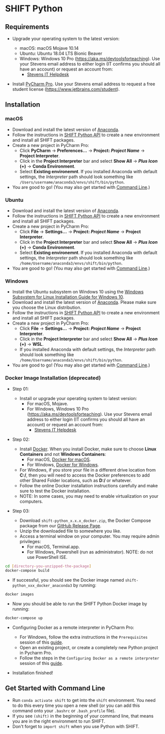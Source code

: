 [header]: # "To generate a html version of this document:"
[pandoc]: # "pandoc README.md -c ../shift-main/Templates/github.css -o README.html -s --self-contained"

# SHIFT Python

## Requirements

- Upgrade your operating system to the latest version:
    - macOS: macOS Mojave 10.14
    - Ubuntu: Ubuntu 18.04 LTS Bionic Beaver
    - Windows: Windows 10 Pro (https://aka.ms/devtoolsforteaching). Use your Stevens email address to either login (IT confirms you should all have an account) or request an account from:
        - [Stevens IT Helpdesk](https://sit.teamdynamix.com/TDClient/Requests/ServiceDet?ID=19685)

- Install [PyCharm Pro](https://www.jetbrains.com/pycharm). Use your Stevens email address to request a free student license (https://www.jetbrains.com/student).

## Installation

### macOS

- Download and install the latest version of [Anaconda](https://www.anaconda.com/distribution/).
- Follow the instructions in [SHIFT Python API](https://github.com/hanlonlab/shift-python/wiki/SHIFT-Python-API) to create a new environment and install all SHIFT packages.
- Create a new project in PyCharm Pro:
    - Click **PyCharm** -> **Preferences...** -> **Project: *Project Name*** -> **Project Interpreter**.
    - Click in the **Project Interpreter** bar and select **Show All** -> ***Plus Icon* (+)** -> **Conda Environment**.
    - Select **Existing environemnt**. If you installed Anaconda with default settings, the *Interpreter* path should look something like `/Users/username/anaconda3/envs/shift/bin/python`.
- You are good to go! (You may also get started with [Command Line](#get-started-with-command-line).)

### Ubuntu

- Download and install the latest version of [Anaconda](https://www.anaconda.com/distribution/).
- Follow the instructions in [SHIFT Python API](https://github.com/hanlonlab/shift-python/wiki/SHIFT-Python-API) to create a new environment and install all SHIFT packages.
- Create a new project in PyCharm Pro:
    - Click **File** -> **Settings...** -> **Project: *Project Name*** -> **Project Interpreter**.
    - Click in the **Project Interpreter** bar and select **Show All** -> ***Plus Icon* (+)** -> **Conda Environment**.
    - Select **Existing environemnt**. If you installed Anaconda with default settings, the *Interpreter* path should look something like `/home/Username/anaconda3/envs/shift/bin/python`.
- You are good to go! (You may also get started with [Command Line](#get-started-with-command-line).)

### Windows

- Install the Ubuntu subsystem on Windows 10 using the [Windows Subsystem for Linux Installation Guide for Windows 10](https://docs.microsoft.com/en-us/windows/wsl/install-win10).
- Download and install the latest version of [Anaconda](https://www.anaconda.com/distribution/). Please make sure you choose the Linux distribution.
- Follow the instructions in [SHIFT Python API](https://github.com/hanlonlab/shift-python/wiki/SHIFT-Python-API) to create a new environment and install all SHIFT packages.
- Create a new project in PyCharm Pro:
    - Click **File** -> **Settings...** -> **Project: *Project Name*** -> **Project Interpreter**.
    - Click in the **Project Interpreter** bar and select **Show All** -> ***Plus Icon* (+)** -> **WSL**.
    - If you installed Anaconda with default settings, the *Interpreter* path should look something like `/home/Username/anaconda3/envs/shift/bin/python`.
- You are good to go! (You may also get started with [Command Line](#get-started-with-command-line).)

### Docker Image Installation (deprecated)

- Step 01:
    - Install or upgrade your operating system to latest version:
        - For macOS, Mojave.
        - For Windows, Windows 10 Pro (https://aka.ms/devtoolsforteaching). Use your Stevens email address to either login (IT confirms you should all have an account) or request an account from:
            - [Stevens IT Helpdesk](https://sit.teamdynamix.com/TDClient/Requests/ServiceDet?ID=19685)

- Step 02:
    - Install [Docker](https://www.docker.com/products/docker-desktop). When you install Docker, make sure to choose **Linux Containers** and not **Windows Containers**:
        - For macOS, [Docker for macOS](https://store.docker.com/editions/community/docker-ce-desktop-mac).
        - For Windows, [Docker for Windows](https://store.docker.com/editions/community/docker-ce-desktop-windows).
    - For Windows, if you store your file in a different drive location from **C:/**, then you will need to access the Docker preferences to add other Shared Folder locations, such as **D:/** or whatever.
    - Follow the online Docker installation instructions carefully and make sure to test the Docker installation.
    - NOTE: In some cases, you may need to enable virtualization on your computers.

- Step 03:
    - Download `shift-python_x.x.x_docker.zip`, the Docker Compose package from our [GitHub Release Page](https://github.com/hanlonlab/shift-python/releases).
    - Unzip the downloaded file to somewhere you like.
    - Access a terminal window on your computer. You may require admin privileges:
        - For macOS, Terminal.app.
        - For Windows, Powershell (run as administrator). NOTE: do not use PowerShell ISE.

```bash
cd [directory-you-unzipped-the-package]
docker-compose build
```

- If successful, you should see the Docker image named `shift-python_xxx_docker_anaconda3` by running:

```bash
docker images
```

- Now you should be able to run the SHIFT Python Docker image by running:

```bash
docker-compose up
```

- Configuring Docker as a remote interpreter in PyCharm Pro:
    - For Windows, follow the extra instructions in the `Prerequisites` session of this [guide](https://www.jetbrains.com/help/pycharm/using-docker-as-a-remote-interpreter.html).
    - Open an existing project, or create a completely new Python project in Pycharm Pro.
    - Follow the steps in the `Configuring Docker as a remote interpreter` session of this [guide](https://www.jetbrains.com/help/pycharm/using-docker-as-a-remote-interpreter.html).

- Installation finished!

## Get Started with Command Line

- Run `conda activate shift` to get into the `shift` environment. You need to do this every time you open a new shell (or you can add this command onto your `.bashrc` or `.bash_profile` file).
- If you see `(shift)` in the beginning of your command line, that means you are in the right environment to run SHIFT.
- Don't forget to `import shift` when you use Python with SHIFT.
